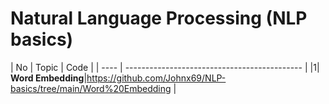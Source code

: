 # Natural Language Processing (NLP basics)

| No | Topic                                        | Code |
| ---- | -------------------------------------------- | 
|1| **Word Embedding**|https://github.com/Johnx69/NLP-basics/tree/main/Word%20Embedding |
